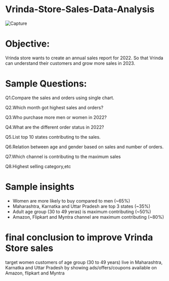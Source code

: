 # Vrinda-Store-Sales-Data-Analysis
![Capture](https://github.com/pkchoudhary08/Vrinda-Store-Sales-Data-Analysis/assets/132553412/1fab03d2-6dbd-44e0-9853-3e0a7e17b1b6)


# Objective:
Vrinda store wants to create an annual sales report for 2022.
So that Vrinda can understand their customers and grow more sales in 2023.
# Sample Questions:
Q1.Compare the sales and orders using single chart.

Q2.Which month got highest sales and orders?

Q3.Who purchase more men or women in 2022?

Q4.What are the different order status in 2022?

Q5.List top 10 states contributing to the sales.

Q6.Relation between age and gender based on sales and number of orders.

Q7.Which channel is contributing to the maximum sales

Q8.Highest selling category,etc

# Sample insights 
* Women are more likely to buy compared to men (~65%)
* Maharashtra, Karnatka and Uttar Pradesh are top 3 states (~35%)
* Adult age group (30 to 49 yeras) is maximum contributing (~50%)
* Amazon, Flipkart and Myntra channel are  maximum contributing (~80%)
# final conclusion to improve Vrinda Store sales
target women customers of age group (30 to 49 years) live in Maharashtra, Karnatka and Uttar Pradesh by showing ads/offers/coupons available on Amazon, flipkart and Myntra
